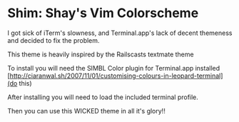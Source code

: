Shim: Shay's Vim Colorscheme
=================================

I got sick of iTerm's slowness, and Terminal.app's lack
of decent themeness and decided to fix the problem.

This theme is heavily inspired by the Railscasts textmate theme

To install you will need the SIMBL Color plugin for 
Terminal.app installed [http://ciaranwal.sh/2007/11/01/customising-colours-in-leopard-terminal](do this)

After installing you will need to load the included
terminal profile.

Then you can use this WICKED theme in all it's glory!!
